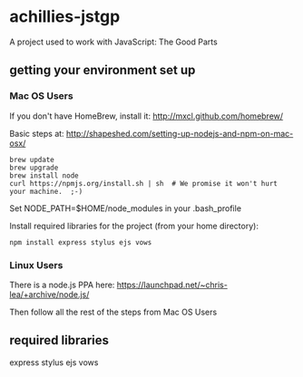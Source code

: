achillies-jstgp
============

A project used to work with JavaScript: The Good Parts

getting your environment set up
-------------------------------

### Mac OS Users ###

If you don't have HomeBrew, install it: http://mxcl.github.com/homebrew/

Basic steps at: http://shapeshed.com/setting-up-nodejs-and-npm-on-mac-osx/

    brew update
    brew upgrade
    brew install node
    curl https://npmjs.org/install.sh | sh  # We promise it won't hurt your machine.  ;-)

Set NODE_PATH=$HOME/node_modules in your .bash_profile

Install required libraries for the project (from your home directory):

    npm install express stylus ejs vows

### Linux Users ###

There is a node.js PPA here: https://launchpad.net/~chris-lea/+archive/node.js/

Then follow all the rest of the steps from Mac OS Users

required libraries
------------------
express
stylus
ejs
vows
